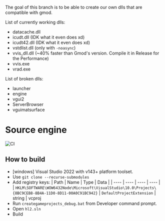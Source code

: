 The goal of this branch is to be able to create our own dlls that are compatible with gmod.

List of currently working dlls:
- datacache.dll
- icudt.dll (IDK what it even does xd)
- icudt42.dll (IDK what it even does xd)
- vstdlist.dll (only with `-noasync`)
- vvis_dll.dll (~40% faster than Gmod's version. Compile it in Release for the Performance)
- vvis.exe
- vrad.exe

List of broken dlls:
- launcher
- engine
- vgui2
- ServerBrowser
- vguimatsurface

# Source engine

![CI](https://github.com/Source-Authors/obsolete-source-engine/actions/workflows/build.yml/badge.svg?branch=master)

## How to build

* [windows] Visual Studio 2022 with v143+ platform toolset.
* Use `git clone --recurse-submodules`
* Add registry keys:
  | Path                        | Name  | Type | Data |
  | ----                        | ----  | ---- | ---- |
  | `HKLM\SOFTWARE\WOW6432Node\Microsoft\VisualStudio\10.0\Projects\{8BC9CEB8-8B4A-11D0-8D11-00A0C91BC942}` | `DefaultProjectExtension` | string | vcproj
* Run `creategameprojects_debug.bat` from Developer command prompt.
* Open `hl2.sln`
* Build